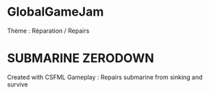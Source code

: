 # GlobalGameJam
Thème : Réparation / Repairs

# SUBMARINE ZERODOWN
Created with CSFML
Gameplay : Repairs submarine from sinking and survive